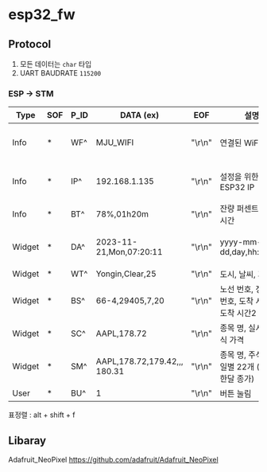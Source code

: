 # esp32_fw

## Protocol

1. 모든 데이터는 `char` 타입
2. UART BAUDRATE `115200`

### ESP -> STM

| Type   | SOF | P_ID | DATA (ex)                               | EOF  | 설명                                           | 주기        |
| ------ | --- | ---- | --------------------------------------- | ---- | ---------------------------------------------- | ----------- |
| Info   | *   | WF^  | MJU_WIFI                                | "\r\n" | 연결된 WiFi ID                                 | 부팅 후 1회 |
| Info   | *   | IP^  | 192.168.1.135                           | "\r\n" | 설정을 위한 ESP32 IP                           | 부팅 후 1회 |
| Info   | *   | BT^  | 78%,01h20m                              | "\r\n" | 잔량 퍼센트, 남은 시간                         | 1분         |
| Widget | *   | DA^  | 2023-11-21,Mon,07:20:11                 | "\r\n" | yyyy-mm-dd,day,hh:mm:ss                        | 부팅 후 1회 |
| Widget | *   | WT^  | Yongin,Clear,25                     | "\r\n" | 도시, 날씨, 기온                               | 1분         |
| Widget | *   | BS^  | 66-4,29405,7,20                   | "\r\n" | 노선 번호, 정류소 번호, 도착 시간1, 도착 시간2 | 30초        |
| Widget | *   | SC^  | AAPL,178.72                             | "\r\n" | 종목 명, 실시간 주식 가격                      | 1일         |
| Widget | *   | SM^  | AAPL,178.72,179.42,,, 180.31            | "\r\n" | 종목 명, 주식 가격 일별 22개 (최근 한달 종가)  | 1일         |
| User   | *   | BU^  | 1                                       | "\r\n" | 버튼 눌림    | Event       |  |

표정렬 : alt + shift + f

## Libaray

Adafruit_NeoPixel
https://github.com/adafruit/Adafruit_NeoPixel
